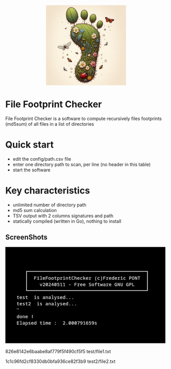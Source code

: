 <p align="center">
<img src="src/images/footprint.png" alt="drawing" width="250" height="250" />
</p>

#  File Footprint Checker
File Footprint Checker is a software to compute recursively files footprints (md5sum) of all files in a list of directories

# Quick start
- edit the config/path.csv file
- enter one directory path to scan, per line (no header in this table)
- start the software

# Key characteristics
- unlimited number of directory path
- md5 sum calculation
- TSV output with 2 columns signatures and path
- statically compiled (written in Go), nothing to install 

 ## ScreenShots
![CLI](src/images/screenshot.png)

826e8142e6baabe8af779f5f490cf5f5	test/file1.txt

1c1c96fd2cf8330db0bfa936ce82f3b9	test2/file2.txt